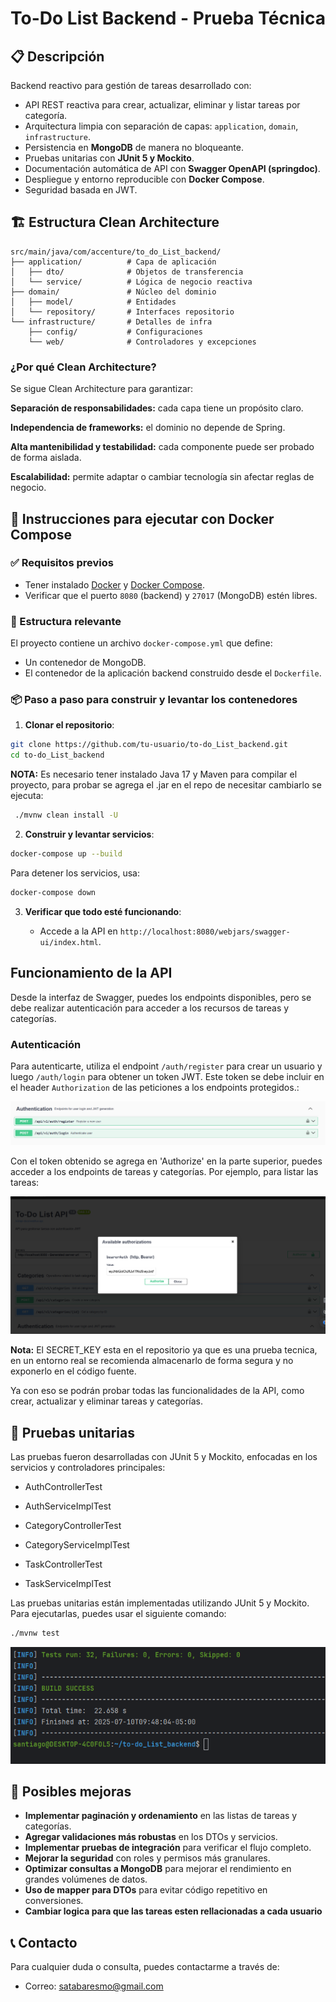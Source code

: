 # To-Do List Backend - Prueba Técnica

## 📋 Descripción
Backend reactivo para gestión de tareas desarrollado con:
- API REST reactiva para crear, actualizar, eliminar y listar tareas por categoría.
- Arquitectura limpia con separación de capas: `application`, `domain`, `infrastructure`.
- Persistencia en **MongoDB** de manera no bloqueante.
- Pruebas unitarias con **JUnit 5 y Mockito**.
- Documentación automática de API con **Swagger OpenAPI (springdoc)**.
- Despliegue y entorno reproducible con **Docker Compose**.
- Seguridad basada en JWT.

## 🏗️ Estructura Clean Architecture

```text
src/main/java/com/accenture/to_do_List_backend/
├── application/          # Capa de aplicación
│   ├── dto/              # Objetos de transferencia
│   └── service/          # Lógica de negocio reactiva
├── domain/               # Núcleo del dominio
│   ├── model/            # Entidades
│   └── repository/       # Interfaces repositorio
└── infrastructure/       # Detalles de infra
    ├── config/           # Configuraciones
    └── web/              # Controladores y excepciones
```
### ¿Por qué Clean Architecture?
Se sigue Clean Architecture para garantizar:

**Separación de responsabilidades:** cada capa tiene un propósito claro.

**Independencia de frameworks:** el dominio no depende de Spring.

**Alta mantenibilidad y testabilidad:** cada componente puede ser probado de forma aislada.

**Escalabilidad:** permite adaptar o cambiar tecnología sin afectar reglas de negocio.

## 🚀 Instrucciones para ejecutar con Docker Compose

### ✅ Requisitos previos

- Tener instalado [Docker](https://www.docker.com/get-started) y [Docker Compose](https://docs.docker.com/compose/).
- Verificar que el puerto `8080` (backend) y `27017` (MongoDB) estén libres.

### 📂 Estructura relevante

El proyecto contiene un archivo `docker-compose.yml` que define:

- Un contenedor de MongoDB.
- El contenedor de la aplicación backend construido desde el `Dockerfile`.

### 📦 Paso a paso para construir y levantar los contenedores

1. **Clonar el repositorio**:

```bash
git clone https://github.com/tu-usuario/to-do_List_backend.git
cd to-do_List_backend
```

**NOTA:** Es necesario tener instalado Java 17 y Maven para compilar el proyecto, para probar se agrega el .jar en el repo  de necesitar cambiarlo se ejecuta:

```bash
 ./mvnw clean install -U
```

2. **Construir y levantar servicios**:

```bash
docker-compose up --build
```

Para detener los servicios, usa:

```bash
docker-compose down
```
3. **Verificar que todo esté funcionando**:

   - Accede a la API en `http://localhost:8080/webjars/swagger-ui/index.html`.

## Funcionamiento de la API

Desde la interfaz de Swagger, puedes los endpoints disponibles, pero se debe realizar autenticación para acceder a los recursos de tareas y categorías.

### Autenticación
Para autenticarte, utiliza el endpoint `/auth/register` para crear un usuario y luego `/auth/login` para obtener un token JWT. Este token se debe incluir en el header `Authorization` de las peticiones a los endpoints protegidos.:

![img_1.png](img_1.png)

Con el token obtenido se agrega en 'Authorize' en la parte superior, puedes acceder a los endpoints de tareas y categorías. Por ejemplo, para listar las tareas:

![img_2.png](img_2.png)

**Nota:** El SECRET_KEY esta en el repositorio ya que es una prueba tecnica, en un entorno real se recomienda almacenarlo de forma segura y no exponerlo en el código fuente.

Ya con eso se podrán probar todas las funcionalidades de la API, como crear, actualizar y eliminar tareas y  categorías.



## 🧪 Pruebas unitarias
Las pruebas fueron desarrolladas con JUnit 5 y Mockito, enfocadas en los servicios y controladores principales:
- AuthControllerTest

- AuthServiceImplTest

- CategoryControllerTest

- CategoryServiceImplTest

- TaskControllerTest

- TaskServiceImplTest

Las pruebas unitarias están implementadas utilizando JUnit 5 y Mockito. Para ejecutarlas, puedes usar el siguiente comando:

```bash
./mvnw test
```

![img.png](img.png)


## 🔧 Posibles mejoras
- **Implementar paginación y ordenamiento** en las listas de tareas y categorías.
- **Agregar validaciones más robustas** en los DTOs y servicios.
- **Implementar pruebas de integración** para verificar el flujo completo.
- **Mejorar la seguridad** con roles y permisos más granulares.
- **Optimizar consultas a MongoDB** para mejorar el rendimiento en grandes volúmenes de datos.
- **Uso de mapper para DTOs** para evitar código repetitivo en conversiones.
- **Cambiar logica para que las tareas esten rellacionadas a cada usuario**

## 📞 Contacto
Para cualquier duda o consulta, puedes contactarme a través de:
- Correo: satabaresmo@gmail.com
